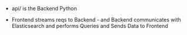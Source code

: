 - api/ is the Backend Python

- Frontend streams reqs to Backend - and Backend communicates with Elasticsearch and performs Queries and Sends Data to Frontend
